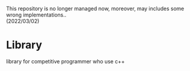 This repository is no longer managed now, moreover, may includes some wrong implementations..<br>
(2022/03/02)

# Library
library for competitive programmer who use c++
